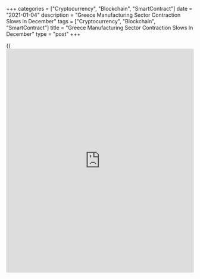 +++
categories = ["Cryptocurrency", "Blockchain", "SmartContract"]
date = "2021-01-04"
description = "Greece Manufacturing Sector Contraction Slows In December"
tags = ["Cryptocurrency", "Blockchain", "SmartContract"]
title = "Greece Manufacturing Sector Contraction Slows In December"
type = "post"
+++

{{<iframe id="large-banner" src="https://www.bounty.group/#slide=5.0" width="100%" height="600" scrolling="no" style="border: 0px solid rgb(216, 221, 230); border-radius: 3px;">}}

Greece's manufacturing activity contracted in December, but at a softer
pace, survey results from IHS Markit showed on Monday.

The manufacturing Purchasing Managers' Index increased to 46.9 in
December from 42.3 in November. Any reading below 50.0 indicates
contraction in the sector.

Production declined further in December and client demand continued to
fall as the extended lockdown measures impacted new order inflow.

New export orders decreased in December and suppliers' time lengthened.

Cost burden increased at the fastest pace since March 2011 and output
charges declined fractionally.

The rate of job shedding eased in December and the number of workforce
fell modestly. Backlogs of work decreased as new order inflows
contracted.

Business optimism improved in December and the degree of confidence rose
to the strongest since February.

"Although signaling slightly brighter [news](https://www.letsplayfx.com/blog/forex-news-website/) at the end of 2020, December
data still painted the picture of a challenging landscape for Greek
manufacturers as we head into 2021," Sian Jones, economist at IHS
Markit, said.

For comments and feedback [contact](https://www.playgroundfx.com/contact/): editorial@rtt[news](https://www.letsplayfx.com/blog/forex-news-website/).com

[Economic News][1]

 **What parts of the world are seeing the best (and worst) economic
performances lately? Click[here][2] to check out our [Econ Scorecard][2]
and find out! See up-to-the-moment [ranking](https://www.playgroundfx.com/blog/crypto-exchange-ranking/)s for the best and worst
performers in [GDP][3], [unemployment rate][4], [inflation][5] and much
more.**

   1. www.rtt[news](https://www.letsplayfx.com/blog/forex-news-website/).com/Content/EconomicNews.aspx
   2. www.rtt[news](https://www.letsplayfx.com/blog/forex-news-website/).com/economic-scorecard/world-rank/retail-sales/highest-performance.aspx
   3. www.rtt[news](https://www.letsplayfx.com/blog/forex-news-website/).com/economic-scorecard/world-rank/GDP/highest-performance.aspx
   4. www.rtt[news](https://www.letsplayfx.com/blog/forex-news-website/).com/economic-scorecard/world-rank/unemployment-rate/lowest-performance.aspx
   5. www.rtt[news](https://www.letsplayfx.com/blog/forex-news-website/).com/economic-scorecard/world-rank/CPI/highest-performance.aspx